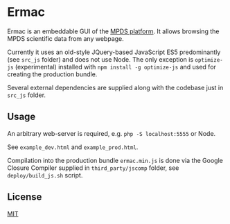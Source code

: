 Ermac
==========

Ermac is an embeddable GUI of the [MPDS platform](https://mpds.io). It allows browsing the MPDS scientific data from any webpage.

Currently it uses an old-style JQuery-based JavaScript ES5 predominantly (see `src_js` folder) and does not use Node. The only exception is `optimize-js` (experimental) installed with `npm install -g optimize-js` and used for creating the production bundle.

Several external dependencies are supplied along with the codebase just in `src_js` folder.


## Usage

An arbitrary web-server is required, e.g. `php -S localhost:5555` or Node.

See `example_dev.html` and `example_prod.html`.

Compilation into the production bundle `ermac.min.js` is done via the Google Closure Compiler supplied in `third_party/jscomp` folder, see `deploy/build_js.sh` script.


## License

[MIT](https://en.wikipedia.org/wiki/MIT_License)